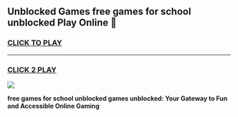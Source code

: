 
## Unblocked Games free games for school unblocked Play Online 👋
<h3>
<a href="https://news.freeplayer.one?title=free_games_for_school_unblocked&ref=17F">CLICK TO PLAY</a></h3>
<hr>

<h3>
<a href="https://news.freeplayer.one?title=free_games_for_school_unblocked&ref=17F">CLICK 2 PLAY</a>
  
</h3>

<a href="https://news.freeplayer.one?title=free_games_for_school_unblocked&ref=17F/"><img src="https://clearcache.store/games.png"></a>


**free games for school unblocked games unblocked: Your Gateway to Fun and Accessible Online Gaming**
